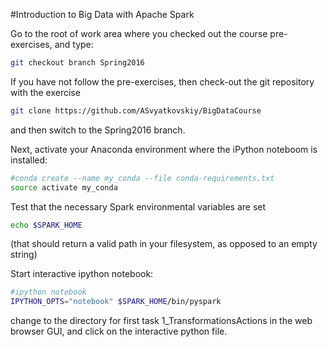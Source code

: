 #Introduction to Big Data with Apache Spark

Go to the root of work area where you checked out the course pre-exercises, and type:
```bash
git checkout branch Spring2016
```

If you have not follow the pre-exercises, then check-out the git repository with the exercise 

```bash
git clone https://github.com/ASvyatkovskiy/BigDataCourse
```
and then switch to the Spring2016 branch.

Next, activate your Anaconda environment where the iPython noteboom is installed:

```bash
#conda create --name my_conda --file conda-requirements.txt
source activate my_conda
```

Test that the necessary Spark environmental variables are set
```bash
echo $SPARK_HOME
```
(that should return a valid path in your filesystem, as opposed to an empty string)

Start interactive ipython notebook:
```bash
#ipython notebook
IPYTHON_OPTS="notebook" $SPARK_HOME/bin/pyspark
```
change to the directory for first task 1_TransformationsActions in the web browser GUI, and click on the interactive python file.

